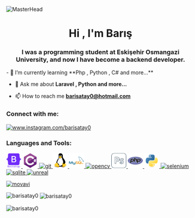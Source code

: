 ![MasterHead](https://wallpapers.com/images/hd/professional-web-developer-working-on-a-code-setup-j8ljvi05wloqs3ii.jpg)

<h1 align="center">Hi , I'm Barış</h1>
<h3 align="center">I was a programming student at Eskişehir Osmangazi University, and now I have become a backend developer.</h3>
- 🌱 I’m currently learning **Php , Python , C# and more...**

- 💬 Ask me about **Laravel , Python and more...**

- 📫 How to reach me **barisatay0@hotmail.com**

<h3 align="left">Connect with me:</h3>
<p align="left">
<a href="https://www.instagram.com/barisatay0/" target="blank"><img align="center" src="https://raw.githubusercontent.com/rahuldkjain/github-profile-readme-generator/master/src/images/icons/Social/instagram.svg" alt="www.instagram.com/barisatay0" height="30" width="40" /></a>
</p>

<h3 align="left">Languages and Tools:</h3>
<p align="left">
<a href="https://getbootstrap.com" target="_blank" rel="noreferrer"> <img src="https://raw.githubusercontent.com/devicons/devicon/master/icons/bootstrap/bootstrap-plain-wordmark.svg" alt="bootstrap" width="40" height="40"/> </a> <a href="https://www.w3schools.com/cs/" target="_blank" rel="noreferrer"> <img src="https://raw.githubusercontent.com/devicons/devicon/master/icons/csharp/csharp-original.svg" alt="csharp" width="40" height="40"/> </a> <a href="https://git-scm.com/" target="_blank" rel="noreferrer"> <img src="https://www.vectorlogo.zone/logos/git-scm/git-scm-icon.svg" alt="git" width="40" height="40"/>
<img src="https://raw.githubusercontent.com/devicons/devicon/master/icons/linux/linux-original.svg" alt="linux" width="40" height="40"/> </a> <a href="https://www.mysql.com/" target="_blank" rel="noreferrer"> <img src="https://raw.githubusercontent.com/devicons/devicon/master/icons/mysql/mysql-original-wordmark.svg" alt="mysql" width="40" height="40"/> </a> <a href="https://opencv.org/" target="_blank" rel="noreferrer"> <img src="https://www.vectorlogo.zone/logos/opencv/opencv-icon.svg" alt="opencv" width="40" height="40"/> </a> <a href="https://www.photoshop.com/en" target="_blank" rel="noreferrer"> <img src="https://raw.githubusercontent.com/devicons/devicon/master/icons/photoshop/photoshop-line.svg" alt="photoshop" width="40" height="40"/> </a> <a href="https://www.php.net" target="_blank" rel="noreferrer"> <img src="https://raw.githubusercontent.com/devicons/devicon/master/icons/php/php-original.svg" alt="php" width="40" height="40"/> </a> <a href="https://www.python.org" target="_blank" rel="noreferrer"> <img src="https://raw.githubusercontent.com/devicons/devicon/master/icons/python/python-original.svg" alt="python" width="40" height="40"/> </a> <a href="https://www.selenium.dev" target="_blank" rel="noreferrer"> <img src="https://raw.githubusercontent.com/detain/svg-logos/780f25886640cef088af994181646db2f6b1a3f8/svg/selenium-logo.svg" alt="selenium" width="40" height="40"/> </a> <a href="https://www.sqlite.org/" target="_blank" rel="noreferrer"> <img src="https://www.vectorlogo.zone/logos/sqlite/sqlite-icon.svg" alt="sqlite" width="40" height="40"/> </a> <a href="https://unrealengine.com/" target="_blank" rel="noreferrer"> <img src="https://raw.githubusercontent.com/kenangundogan/fontisto/036b7eca71aab1bef8e6a0518f7329f13ed62f6b/icons/svg/brand/unreal-engine.svg" alt="unreal" width="40" height="40"/> </a> </p> <a href="https://www.movavi.com" target="_blank" rel="noreferrer"> <img src="https://cdn.movavi.io/movavisite/production/13999//apple-touch-icon-76x76.png" alt="movavi" width="40" height="40"/> </a> </p>

<p><img align="left" src="https://github-readme-stats.vercel.app/api/top-langs?username=barisatay0&show_icons=true&locale=en&layout=compact" alt="barisatay0" /></p>

<p>&nbsp;<img align="center" src="https://github-readme-stats.vercel.app/api?username=barisatay0&show_icons=true&locale=en" alt="barisatay0" /></p>

<p><img align="center" src="https://github-readme-streak-stats.herokuapp.com/?user=barisatay0&" alt="barisatay0" /></p>

